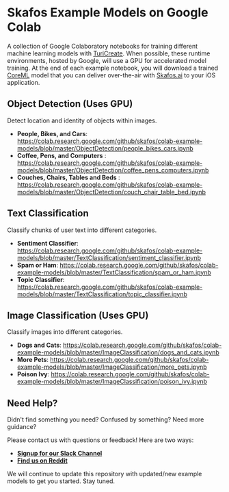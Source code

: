 # Skafos Example Models on Google Colab
A collection of Google Colaboratory notebooks for training different machine learning models with
[TuriCreate](https://github.com/apple/turicreate). When possible, these runtime
environments, hosted by Google, will use a GPU for accelerated model training. At the end of each example notebook, 
you will download a trained [CoreML](https://developer.apple.com/documentation/coreml) model that
you can deliver over-the-air with [Skafos.ai](https://skafos.ai) to your iOS application.

## Object Detection (Uses GPU)
Detect location and identity of objects within images.
- **People, Bikes, and Cars**: 
https://colab.research.google.com/github/skafos/colab-example-models/blob/master/ObjectDetection/people_bikes_cars.ipynb
- **Coffee, Pens, and Computers** : https://colab.research.google.com/github/skafos/colab-example-models/blob/master/ObjectDetection/coffee_pens_computers.ipynb
- **Couches, Chairs, Tables and Beds** : https://colab.research.google.com/github/skafos/colab-example-models/blob/master/ObjectDetection/couch_chair_table_bed.ipynb

## Text Classification
Classify chunks of user text into different categories.
- **Sentiment Classifier**: 
https://colab.research.google.com/github/skafos/colab-example-models/blob/master/TextClassification/sentiment_classifier.ipynb
- **Spam or Ham**: 
https://colab.research.google.com/github/skafos/colab-example-models/blob/master/TextClassification/spam_or_ham.ipynb
- **Topic Classifier**:
https://colab.research.google.com/github/skafos/colab-example-models/blob/master/TextClassification/topic_classifier.ipynb

## Image Classification (Uses GPU)
Classify images into different categories.
- **Dogs and Cats**:
https://colab.research.google.com/github/skafos/colab-example-models/blob/master/ImageClassification/dogs_and_cats.ipynb
- **More Pets**:
https://colab.research.google.com/github/skafos/colab-example-models/blob/master/ImageClassification/more_pets.ipynb
- **Poison Ivy**:
https://colab.research.google.com/github/skafos/colab-example-models/blob/master/ImageClassification/poison_ivy.ipynb

## Need Help?
Didn't find something you need? Confused by something? Need more guidance?

Please contact us with questions or feedback! Here are two ways:

-  [**Signup for our Slack Channel**](https://join.slack.com/t/metismachine-skafos/shared_invite/enQtNTAxMzEwOTk2NzA5LThjMmMyY2JkNTkwNDQ1YjgyYjFiY2MyMjRkMzYyM2E4MjUxNTJmYmQyODVhZWM2MjQwMjE5ZGM1Y2YwN2M5ODI)
-  [**Find us on Reddit**](https://reddit.com/r/skafos)

We will continue to update this repository with updated/new example models to get you started. Stay tuned.
